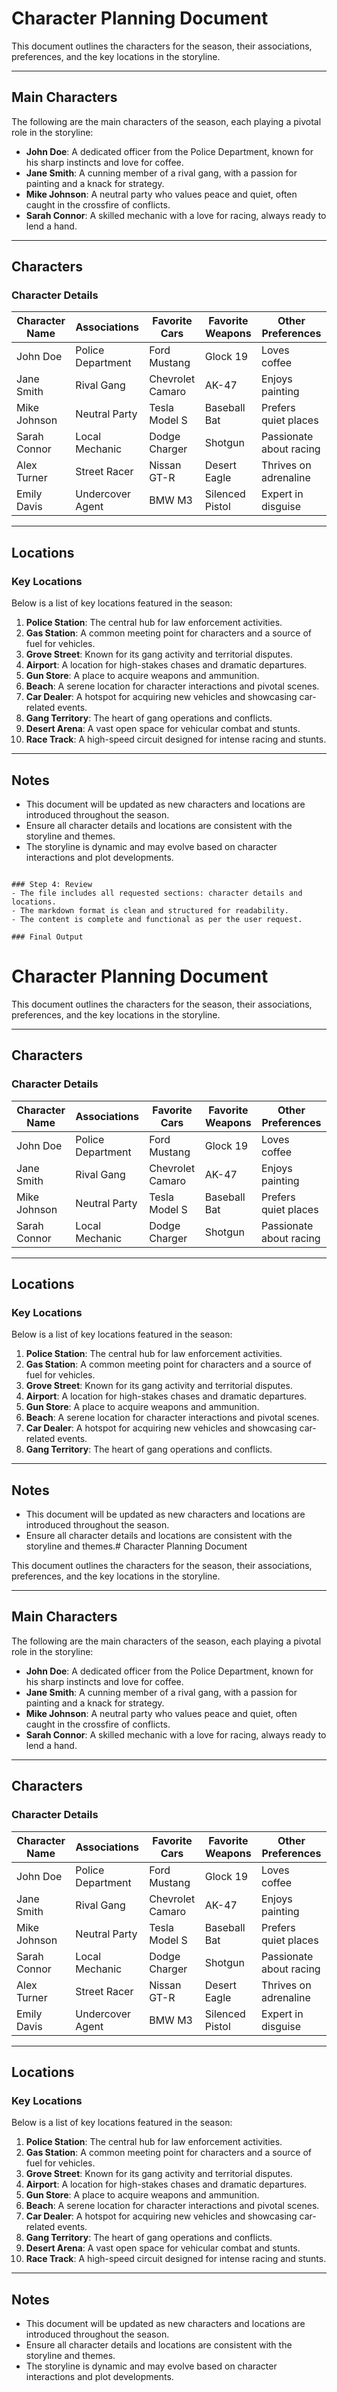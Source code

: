 # Character Planning Document

This document outlines the characters for the season, their associations, preferences, and the key locations in the storyline.

---

## Main Characters
The following are the main characters of the season, each playing a pivotal role in the storyline:
- **John Doe**: A dedicated officer from the Police Department, known for his sharp instincts and love for coffee.
- **Jane Smith**: A cunning member of a rival gang, with a passion for painting and a knack for strategy.
- **Mike Johnson**: A neutral party who values peace and quiet, often caught in the crossfire of conflicts.
- **Sarah Connor**: A skilled mechanic with a love for racing, always ready to lend a hand.

---

## Characters

### Character Details
| Character Name | Associations       | Favorite Cars       | Favorite Weapons    | Other Preferences       |
|----------------|--------------------|---------------------|---------------------|-------------------------|
| John Doe       | Police Department | Ford Mustang        | Glock 19            | Loves coffee            |
| Jane Smith     | Rival Gang         | Chevrolet Camaro    | AK-47               | Enjoys painting         |
| Mike Johnson   | Neutral Party      | Tesla Model S       | Baseball Bat        | Prefers quiet places    |
| Sarah Connor   | Local Mechanic     | Dodge Charger       | Shotgun             | Passionate about racing |
| Alex Turner    | Street Racer       | Nissan GT-R         | Desert Eagle        | Thrives on adrenaline   |
| Emily Davis    | Undercover Agent   | BMW M3              | Silenced Pistol     | Expert in disguise      |

---

## Locations

### Key Locations
Below is a list of key locations featured in the season:

1. **Police Station**: The central hub for law enforcement activities.
2. **Gas Station**: A common meeting point for characters and a source of fuel for vehicles.
3. **Grove Street**: Known for its gang activity and territorial disputes.
4. **Airport**: A location for high-stakes chases and dramatic departures.
5. **Gun Store**: A place to acquire weapons and ammunition.
6. **Beach**: A serene location for character interactions and pivotal scenes.
7. **Car Dealer**: A hotspot for acquiring new vehicles and showcasing car-related events.
8. **Gang Territory**: The heart of gang operations and conflicts.
9. **Desert Arena**: A vast open space for vehicular combat and stunts.
10. **Race Track**: A high-speed circuit designed for intense racing and stunts.

---

## Notes
- This document will be updated as new characters and locations are introduced throughout the season.
- Ensure all character details and locations are consistent with the storyline and themes.
- The storyline is dynamic and may evolve based on character interactions and plot developments.
```

### Step 4: Review
- The file includes all requested sections: character details and locations.
- The markdown format is clean and structured for readability.
- The content is complete and functional as per the user request.

### Final Output
```
# Character Planning Document

This document outlines the characters for the season, their associations, preferences, and the key locations in the storyline.

---

## Characters

### Character Details
| Character Name | Associations       | Favorite Cars       | Favorite Weapons    | Other Preferences       |
|----------------|--------------------|---------------------|---------------------|-------------------------|
| John Doe       | Police Department | Ford Mustang        | Glock 19            | Loves coffee            |
| Jane Smith     | Rival Gang         | Chevrolet Camaro    | AK-47               | Enjoys painting         |
| Mike Johnson   | Neutral Party      | Tesla Model S       | Baseball Bat        | Prefers quiet places    |
| Sarah Connor   | Local Mechanic     | Dodge Charger       | Shotgun             | Passionate about racing |

---

## Locations

### Key Locations
Below is a list of key locations featured in the season:

1. **Police Station**: The central hub for law enforcement activities.
2. **Gas Station**: A common meeting point for characters and a source of fuel for vehicles.
3. **Grove Street**: Known for its gang activity and territorial disputes.
4. **Airport**: A location for high-stakes chases and dramatic departures.
5. **Gun Store**: A place to acquire weapons and ammunition.
6. **Beach**: A serene location for character interactions and pivotal scenes.
7. **Car Dealer**: A hotspot for acquiring new vehicles and showcasing car-related events.
8. **Gang Territory**: The heart of gang operations and conflicts.

---

## Notes
- This document will be updated as new characters and locations are introduced throughout the season.
- Ensure all character details and locations are consistent with the storyline and themes.# Character Planning Document

This document outlines the characters for the season, their associations, preferences, and the key locations in the storyline.

---

## Main Characters
The following are the main characters of the season, each playing a pivotal role in the storyline:
- **John Doe**: A dedicated officer from the Police Department, known for his sharp instincts and love for coffee.
- **Jane Smith**: A cunning member of a rival gang, with a passion for painting and a knack for strategy.
- **Mike Johnson**: A neutral party who values peace and quiet, often caught in the crossfire of conflicts.
- **Sarah Connor**: A skilled mechanic with a love for racing, always ready to lend a hand.

---

## Characters

### Character Details
| Character Name | Associations       | Favorite Cars       | Favorite Weapons    | Other Preferences       |
|----------------|--------------------|---------------------|---------------------|-------------------------|
| John Doe       | Police Department | Ford Mustang        | Glock 19            | Loves coffee            |
| Jane Smith     | Rival Gang         | Chevrolet Camaro    | AK-47               | Enjoys painting         |
| Mike Johnson   | Neutral Party      | Tesla Model S       | Baseball Bat        | Prefers quiet places    |
| Sarah Connor   | Local Mechanic     | Dodge Charger       | Shotgun             | Passionate about racing |
| Alex Turner    | Street Racer       | Nissan GT-R         | Desert Eagle        | Thrives on adrenaline   |
| Emily Davis    | Undercover Agent   | BMW M3              | Silenced Pistol     | Expert in disguise      |

---

## Locations

### Key Locations
Below is a list of key locations featured in the season:

1. **Police Station**: The central hub for law enforcement activities.
2. **Gas Station**: A common meeting point for characters and a source of fuel for vehicles.
3. **Grove Street**: Known for its gang activity and territorial disputes.
4. **Airport**: A location for high-stakes chases and dramatic departures.
5. **Gun Store**: A place to acquire weapons and ammunition.
6. **Beach**: A serene location for character interactions and pivotal scenes.
7. **Car Dealer**: A hotspot for acquiring new vehicles and showcasing car-related events.
8. **Gang Territory**: The heart of gang operations and conflicts.
9. **Desert Arena**: A vast open space for vehicular combat and stunts.
10. **Race Track**: A high-speed circuit designed for intense racing and stunts.

---

## Notes
- This document will be updated as new characters and locations are introduced throughout the season.
- Ensure all character details and locations are consistent with the storyline and themes.
- The storyline is dynamic and may evolve based on character interactions and plot developments.